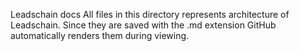 Leadschain docs
All files in this directory represents architecture of Leadschain. Since they are saved with the .md extension GitHub automatically renders them during viewing.
